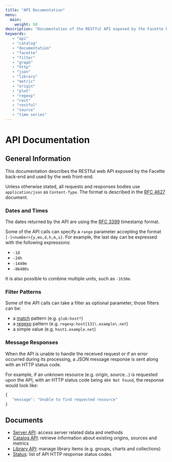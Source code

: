 ```yaml
---
title: "API Documentation"
menu:
  main:
    weight: 50
description: "Documentation of the RESTful API exposed by the Facette back-end and used by the web front-end"
keywords:
   - "api"
   - "catalog"
   - "documentation"
   - "facette"
   - "filter"
   - "graph"
   - "http"
   - "json"
   - "library"
   - "metric"
   - "origin"
   - "plot"
   - "regexp"
   - "rest"
   - "restful"
   - "source"
   - "time series"
---
```


# API Documentation

## General Information

This documentation describes the RESTful web API exposed by the Facette back-end and used by the web front-end.

Unless otherwise stated, all requests and responses bodies use `application/json` as `Content-Type`. The format is
described in the [RFC 4627][0] document.

### Dates and Times

The dates returned by the API are using the [RFC 3399][1] timestamp format.

Some of the API calls can specify a `range` parameter accepting the format `[-]<number>{y,mo,d,h,m,s}`. For example,
the last day can be expressed with the following expressions:

 * `-1d`
 * `-24h`
 * `-1440m`
 * `-86400s`

It is also possible to combine multiple units, such as `-1h30m`.


### Filter Patterns

Some of the API calls can take a filter as optional parameter, those filters can be:

 * a [match][2] pattern (e.g. `glob:host*`)
 * a [regexp][3] pattern (e.g. `regexp:host[13]\.example\.net`)
 * a simple value (e.g. `host1.example.net`)

### Message Responses

When the API is unable to handle the received request or if an error occurred during its processing, a JSON message
response is sent along with an HTTP status code.

For example, if an unknown resource (e.g. origin, source…) is requested upon the API, with an HTTP status code being
`404 Not Found`, the response would look like:

```javascript
{
   "message": "Unable to find requested resource"
}
```

## Documents

 * [Server API](/api/server): access server related data and methods
 * [Catalog API](/api/catalog): retrieve information about existing origins, sources and metrics
 * [Library API](/api/library): manage library items (e.g. groups, charts and collections)
 * [Status](/api/status): list of API HTTP response status codes


[0]: http://tools.ietf.org/html/rfc4627
[1]: http://tools.ietf.org/html/rfc3339
[2]: http://golang.org/pkg/path/#Match
[3]: https://code.google.com/p/re2/wiki/Syntax
